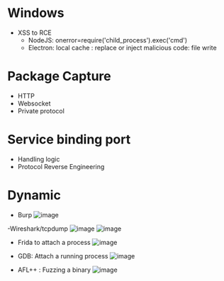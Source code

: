 # Windows
- XSS to RCE
  - NodeJS: onerror=require('child_process').exec('cmd')
  - Electron: local cache : replace or inject malicious code: file write
  
 # Package Capture
 - HTTP
 - Websocket
 - Private protocol

# Service binding port
  - Handling logic
  - Protocol Reverse Engineering

# Dynamic
- Burp
![image](https://github.com/user-attachments/assets/ab86bba7-a9f8-4795-b987-c7283ea50d13)

-Wireshark/tcpdump
![image](https://github.com/user-attachments/assets/5e32fde5-8b3e-4121-a9f9-66df50056175)
![image](https://github.com/user-attachments/assets/9ff0ff70-9167-45b2-9731-f8aa67ac37ec)


- Frida to attach a process
![image](https://github.com/user-attachments/assets/01ba9bd2-932b-4ad4-be71-2f34c6e033e0)

- GDB: Attach a running process
![image](https://github.com/user-attachments/assets/7686bff1-8cf8-4b93-8704-47374636bd24)

- AFL++ : Fuzzing a binary
![image](https://github.com/user-attachments/assets/46ea4098-2eca-49c7-a0ba-3508fe32dafa)



